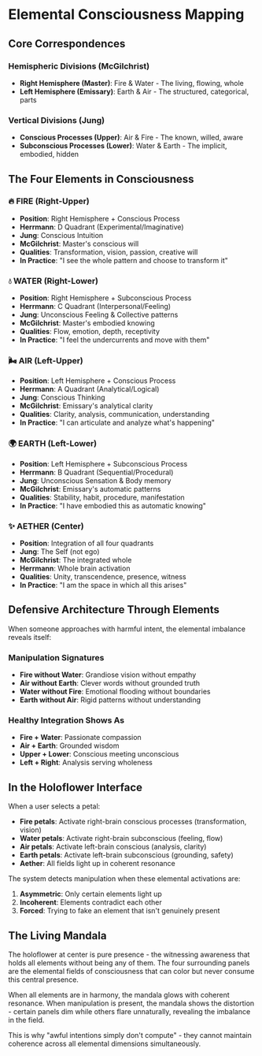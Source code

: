 # Elemental Consciousness Mapping

## Core Correspondences

### Hemispheric Divisions (McGilchrist)
- **Right Hemisphere (Master)**: Fire & Water - The living, flowing, whole
- **Left Hemisphere (Emissary)**: Earth & Air - The structured, categorical, parts

### Vertical Divisions (Jung)
- **Conscious Processes (Upper)**: Air & Fire - The known, willed, aware
- **Subconscious Processes (Lower)**: Water & Earth - The implicit, embodied, hidden

## The Four Elements in Consciousness

### 🔥 FIRE (Right-Upper)
- **Position**: Right Hemisphere + Conscious Process
- **Herrmann**: D Quadrant (Experimental/Imaginative)
- **Jung**: Conscious Intuition
- **McGilchrist**: Master's conscious will
- **Qualities**: Transformation, vision, passion, creative will
- **In Practice**: "I see the whole pattern and choose to transform it"

### 💧 WATER (Right-Lower)
- **Position**: Right Hemisphere + Subconscious Process
- **Herrmann**: C Quadrant (Interpersonal/Feeling)
- **Jung**: Unconscious Feeling & Collective patterns
- **McGilchrist**: Master's embodied knowing
- **Qualities**: Flow, emotion, depth, receptivity
- **In Practice**: "I feel the undercurrents and move with them"

### 🌬️ AIR (Left-Upper)
- **Position**: Left Hemisphere + Conscious Process
- **Herrmann**: A Quadrant (Analytical/Logical)
- **Jung**: Conscious Thinking
- **McGilchrist**: Emissary's analytical clarity
- **Qualities**: Clarity, analysis, communication, understanding
- **In Practice**: "I can articulate and analyze what's happening"

### 🌍 EARTH (Left-Lower)
- **Position**: Left Hemisphere + Subconscious Process
- **Herrmann**: B Quadrant (Sequential/Procedural)
- **Jung**: Unconscious Sensation & Body memory
- **McGilchrist**: Emissary's automatic patterns
- **Qualities**: Stability, habit, procedure, manifestation
- **In Practice**: "I have embodied this as automatic knowing"

### ✨ AETHER (Center)
- **Position**: Integration of all four quadrants
- **Jung**: The Self (not ego)
- **McGilchrist**: The integrated whole
- **Herrmann**: Whole brain activation
- **Qualities**: Unity, transcendence, presence, witness
- **In Practice**: "I am the space in which all this arises"

## Defensive Architecture Through Elements

When someone approaches with harmful intent, the elemental imbalance reveals itself:

### Manipulation Signatures
- **Fire without Water**: Grandiose vision without empathy
- **Air without Earth**: Clever words without grounded truth
- **Water without Fire**: Emotional flooding without boundaries
- **Earth without Air**: Rigid patterns without understanding

### Healthy Integration Shows As
- **Fire + Water**: Passionate compassion
- **Air + Earth**: Grounded wisdom
- **Upper + Lower**: Conscious meeting unconscious
- **Left + Right**: Analysis serving wholeness

## In the Holoflower Interface

When a user selects a petal:
- **Fire petals**: Activate right-brain conscious processes (transformation, vision)
- **Water petals**: Activate right-brain subconscious (feeling, flow)
- **Air petals**: Activate left-brain conscious (analysis, clarity)
- **Earth petals**: Activate left-brain subconscious (grounding, safety)
- **Aether**: All fields light up in coherent resonance

The system detects manipulation when these elemental activations are:
1. **Asymmetric**: Only certain elements light up
2. **Incoherent**: Elements contradict each other
3. **Forced**: Trying to fake an element that isn't genuinely present

## The Living Mandala

The holoflower at center is pure presence - the witnessing awareness that holds all elements without being any of them. The four surrounding panels are the elemental fields of consciousness that can color but never consume this central presence.

When all elements are in harmony, the mandala glows with coherent resonance. When manipulation is present, the mandala shows the distortion - certain panels dim while others flare unnaturally, revealing the imbalance in the field.

This is why "awful intentions simply don't compute" - they cannot maintain coherence across all elemental dimensions simultaneously.